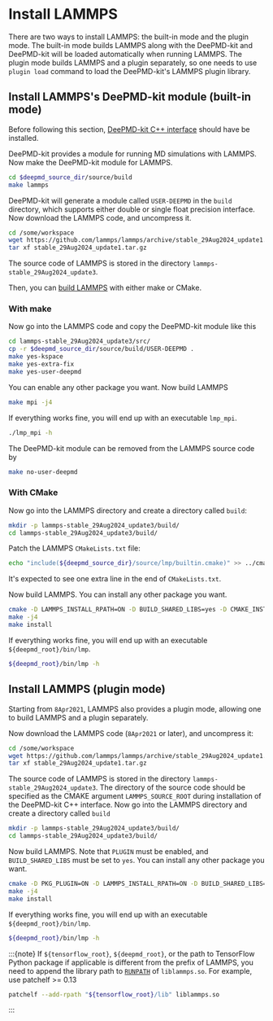 # Install LAMMPS

There are two ways to install LAMMPS: the built-in mode and the plugin mode. The built-in mode builds LAMMPS along with the DeePMD-kit and DeePMD-kit will be loaded automatically when running LAMMPS. The plugin mode builds LAMMPS and a plugin separately, so one needs to use `plugin load` command to load the DeePMD-kit's LAMMPS plugin library.

## Install LAMMPS's DeePMD-kit module (built-in mode)

Before following this section, [DeePMD-kit C++ interface](install-from-source.md) should have be installed.

DeePMD-kit provides a module for running MD simulations with LAMMPS. Now make the DeePMD-kit module for LAMMPS.

```bash
cd $deepmd_source_dir/source/build
make lammps
```

DeePMD-kit will generate a module called `USER-DEEPMD` in the `build` directory, which supports either double or single float precision interface. Now download the LAMMPS code, and uncompress it.

```bash
cd /some/workspace
wget https://github.com/lammps/lammps/archive/stable_29Aug2024_update1.tar.gz
tar xf stable_29Aug2024_update1.tar.gz
```

The source code of LAMMPS is stored in the directory `lammps-stable_29Aug2024_update3`.

Then, you can [build LAMMPS](https://docs.lammps.org/Build.html) with either make or CMake.

### With make

Now go into the LAMMPS code and copy the DeePMD-kit module like this

```bash
cd lammps-stable_29Aug2024_update3/src/
cp -r $deepmd_source_dir/source/build/USER-DEEPMD .
make yes-kspace
make yes-extra-fix
make yes-user-deepmd
```

You can enable any other package you want. Now build LAMMPS

```bash
make mpi -j4
```

If everything works fine, you will end up with an executable `lmp_mpi`.

```bash
./lmp_mpi -h
```

The DeePMD-kit module can be removed from the LAMMPS source code by

```bash
make no-user-deepmd
```

### With CMake

Now go into the LAMMPS directory and create a directory called `build`:

```bash
mkdir -p lammps-stable_29Aug2024_update3/build/
cd lammps-stable_29Aug2024_update3/build/
```

Patch the LAMMPS `CMakeLists.txt` file:

```bash
echo "include(${deepmd_source_dir}/source/lmp/builtin.cmake)" >> ../cmake/CMakeLists.txt
```

It's expected to see one extra line in the end of `CMakeLists.txt`.

Now build LAMMPS. You can install any other package you want.

```bash
cmake -D LAMMPS_INSTALL_RPATH=ON -D BUILD_SHARED_LIBS=yes -D CMAKE_INSTALL_PREFIX=${deepmd_root} -DCMAKE_PREFIX_PATH=${deepmd_root} ../cmake
make -j4
make install
```

If everything works fine, you will end up with an executable `${deepmd_root}/bin/lmp`.

```bash
${deepmd_root}/bin/lmp -h
```

## Install LAMMPS (plugin mode)

Starting from `8Apr2021`, LAMMPS also provides a plugin mode, allowing one to build LAMMPS and a plugin separately.

Now download the LAMMPS code (`8Apr2021` or later), and uncompress it:

```bash
cd /some/workspace
wget https://github.com/lammps/lammps/archive/stable_29Aug2024_update1.tar.gz
tar xf stable_29Aug2024_update1.tar.gz
```

The source code of LAMMPS is stored in the directory `lammps-stable_29Aug2024_update3`. The directory of the source code should be specified as the CMAKE argument `LAMMPS_SOURCE_ROOT` during installation of the DeePMD-kit C++ interface. Now go into the LAMMPS directory and create a directory called `build`

```bash
mkdir -p lammps-stable_29Aug2024_update3/build/
cd lammps-stable_29Aug2024_update3/build/
```

Now build LAMMPS. Note that `PLUGIN` must be enabled, and `BUILD_SHARED_LIBS` must be set to `yes`. You can install any other package you want.

```bash
cmake -D PKG_PLUGIN=ON -D LAMMPS_INSTALL_RPATH=ON -D BUILD_SHARED_LIBS=yes -D CMAKE_INSTALL_PREFIX=${deepmd_root} -D CMAKE_INSTALL_LIBDIR=lib -D CMAKE_INSTALL_FULL_LIBDIR=${deepmd_root}/lib ../cmake
make -j4
make install
```

If everything works fine, you will end up with an executable `${deepmd_root}/bin/lmp`.

```bash
${deepmd_root}/bin/lmp -h
```

:::{note}
If `${tensorflow_root}`, `${deepmd_root}`, or the path to TensorFlow Python package if applicable is different from the prefix of LAMMPS, you need to append the library path to [`RUNPATH`](https://man7.org/linux/man-pages/man8/ld.so.8.html) of `liblammps.so`. For example, use patchelf >= 0.13

```sh
patchelf --add-rpath "${tensorflow_root}/lib" liblammps.so
```

:::
